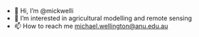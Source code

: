 - 👋 Hi, I’m @mickwelli
- 👀 I’m interested in agricultural modelling and remote sensing
- 📫 How to reach me michael.wellington@anu.edu.au

<!---
mickwelli/mickwelli is a ✨ special ✨ repository because its `README.md` (this file) appears on your GitHub profile.
You can click the Preview link to take a look at your changes.
--->
